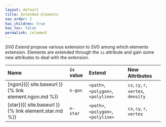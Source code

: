 ```yaml
---
layout: default
title: Extended elements
nav_order: 2
has_children: true
has_toc: false
permalink: /element
---
```


*SVG Extend* propose various extension to SVG among which elements extension.
Elements are extended through the `is` attribute and gain some new attributes
to deal with the extension.

| Name                                                 | `is` value | Extend                              | New Attributes                       |
|:-----------------------------------------------------|:-----------|:------------------------------------|:-------------------------------------|
| [ngon]({{ site.baseurl }}{% link element.ngon.md %}) | `n-gon`    | `<path>`, `<polygon>`, `<polyline>` | `cx`, `cy`, `r`, `vertex`, `density` |
| [star]({{ site.baseurl }}{% link element.star.md %}) | `n-star`   | `<path>`, `<polygon>`, `<polyline>` | `cx`, `cy`, `r`, `vertex`            |
